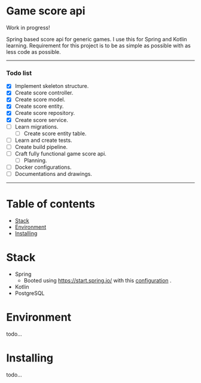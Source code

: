 # Game score api

Work in progress!

Spring based score api for generic games. I use this for Spring and Kotlin learning. Requirement for this project is to
be as simple as possible with as less code as possible.

-------------------------

### Todo list

- [x] Implement skeleton structure.
- [x] Create score controller.
- [x] Create score model.
- [x] Create score entity.
- [x] Create score repository.
- [x] Create score service.
- [ ] Learn migrations.
    - [ ] Create score entity table.
- [ ] Learn and create tests.
- [ ] Create build pipeline.
- [ ] Craft fully functional game score api.
    - [ ] Planning.
- [ ] Docker configurations.
- [ ] Documentations and drawings.

-------------------------


Table of contents
=================

* [Stack](#stack)
* [Environment](#environment)
* [Installing](#installing)

Stack
============

* Spring
    * Booted using https://start.spring.io/ with
      this [configuration](https://start.spring.io/#!type=gradle-project&language=kotlin&platformVersion=2.6.2&packaging=jar&jvmVersion=11&groupId=com.nitramite&artifactId=game-score-api&name=game-score-api&description=Generic%20game%20score%20api&packageName=com.nitramite.game-score-api&dependencies=flyway,data-jpa,web,postgresql)
      .
* Kotlin
* PostgreSQL

Environment
============
todo...


Installing
============
todo...